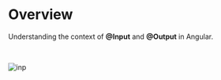 # Overview

Understanding the context of <b>@Input</b> and <b>@Output</b> in Angular.

<br>

![inp](https://user-images.githubusercontent.com/56695817/178127627-af017977-8e7e-40b3-a0be-9f1240caa0d2.gif)

